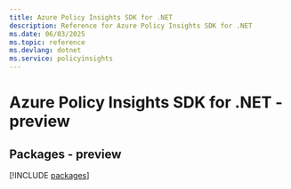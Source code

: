 ```yaml
---
title: Azure Policy Insights SDK for .NET
description: Reference for Azure Policy Insights SDK for .NET
ms.date: 06/03/2025
ms.topic: reference
ms.devlang: dotnet
ms.service: policyinsights
---
```

# Azure Policy Insights SDK for .NET - preview
## Packages - preview
[!INCLUDE [packages](policy-insights-index.md)]